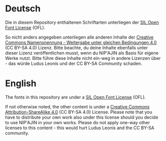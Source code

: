 # Deutsch

Die in diesem Repository enthaltenen Schriftarten unterliegen der [SIL Open Font License](scripts.sil.org/OFL) (OFL).

So nicht anders angegeben unterliegen alle anderen Inhalte der [Creative Commons Namensnennung - Weitergabe unter gleichen Bedingungen 4.0](http://creativecommons.org/licenses/by-sa/4.0/) (CC BY-SA 4.0) Lizenz. Bitte beachte, du deine Inhalte ebenfalls unter dieser Lizenz veröffentlichen musst, wenn du NIP'AJIN als Basis für eigene Werke nutzt. Bitte führe diese Inhalte nicht ein-weg in andere Lizenzen über - das würde Ludus Leonis und der CC BY-SA Community schaden.

# English

The fonts in this repository are under a [SIL Open Font License](scripts.sil.org/OFL) (OFL).

If not otherwise noted, the other content is under a [Creative Commons Attribution-ShareAlike 4.0](http://creativecommons.org/licenses/by-sa/4.0/) (CC BY-SA 4.0) License. Please note that you have to distribute your own work also under this license should you decide to use NIP'AJIN in your own works. Please do not apply one-way other licenses to this content - this would hurt Ludus Leonis and the CC BY-SA community.
